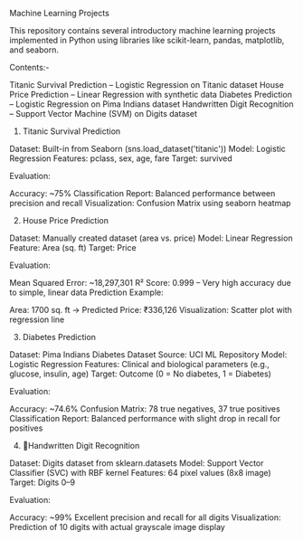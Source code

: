 Machine Learning Projects

This repository contains several introductory machine learning projects implemented in Python using libraries like scikit-learn, pandas, matplotlib, and seaborn.

 Contents:-

Titanic Survival Prediction – Logistic Regression on Titanic dataset
House Price Prediction – Linear Regression with synthetic data
Diabetes Prediction – Logistic Regression on Pima Indians dataset
Handwritten Digit Recognition – Support Vector Machine (SVM) on Digits dataset
1. Titanic Survival Prediction

Dataset: Built-in from Seaborn (sns.load_dataset('titanic'))
Model: Logistic Regression
Features: pclass, sex, age, fare
Target: survived

Evaluation:

Accuracy: ~75%
Classification Report: Balanced performance between precision and recall
Visualization: Confusion Matrix using seaborn heatmap

2.  House Price Prediction

Dataset: Manually created dataset (area vs. price)
Model: Linear Regression
Feature: Area (sq. ft)
Target: Price

Evaluation:

Mean Squared Error: ~18,297,301
R² Score: 0.999 – Very high accuracy due to simple, linear data
Prediction Example:

Area: 1700 sq. ft → Predicted Price: ₹336,126
Visualization: Scatter plot with regression line

3. Diabetes Prediction

Dataset: Pima Indians Diabetes Dataset
Source: UCI ML Repository
Model: Logistic Regression
Features: Clinical and biological parameters (e.g., glucose, insulin, age)
Target: Outcome (0 = No diabetes, 1 = Diabetes)

Evaluation:

Accuracy: ~74.6%
Confusion Matrix: 78 true negatives, 37 true positives
Classification Report: Balanced performance with slight drop in recall for positives


4. 🔢Handwritten Digit Recognition

Dataset: Digits dataset from sklearn.datasets
Model: Support Vector Classifier (SVC) with RBF kernel
Features: 64 pixel values (8x8 image)
Target: Digits 0–9

Evaluation:

Accuracy: ~99%
Excellent precision and recall for all digits
Visualization: Prediction of 10 digits with actual grayscale image display

